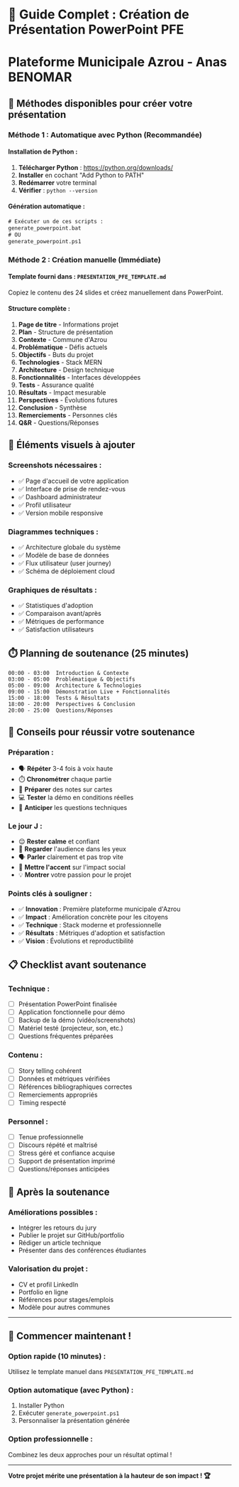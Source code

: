 # 🎯 Guide Complet : Création de Présentation PowerPoint PFE
# Plateforme Municipale Azrou - Anas BENOMAR

## 🚀 **Méthodes disponibles pour créer votre présentation**

### **Méthode 1 : Automatique avec Python** (Recommandée)

#### Installation de Python :
1. **Télécharger Python** : https://python.org/downloads/
2. **Installer** en cochant "Add Python to PATH"
3. **Redémarrer** votre terminal
4. **Vérifier** : `python --version`

#### Génération automatique :
```cmd
# Exécuter un de ces scripts :
generate_powerpoint.bat
# OU
generate_powerpoint.ps1
```

### **Méthode 2 : Création manuelle** (Immédiate)

#### Template fourni dans : `PRESENTATION_PFE_TEMPLATE.md`
Copiez le contenu des 24 slides et créez manuellement dans PowerPoint.

#### Structure complète :
1. **Page de titre** - Informations projet
2. **Plan** - Structure de présentation
3. **Contexte** - Commune d'Azrou
4. **Problématique** - Défis actuels
5. **Objectifs** - Buts du projet
6. **Technologies** - Stack MERN
7. **Architecture** - Design technique
8. **Fonctionnalités** - Interfaces développées
9. **Tests** - Assurance qualité
10. **Résultats** - Impact mesurable
11. **Perspectives** - Évolutions futures
12. **Conclusion** - Synthèse
13. **Remerciements** - Personnes clés
14. **Q&R** - Questions/Réponses

## 🎨 **Éléments visuels à ajouter**

### **Screenshots nécessaires :**
- ✅ Page d'accueil de votre application
- ✅ Interface de prise de rendez-vous
- ✅ Dashboard administrateur
- ✅ Profil utilisateur
- ✅ Version mobile responsive

### **Diagrammes techniques :**
- ✅ Architecture globale du système
- ✅ Modèle de base de données
- ✅ Flux utilisateur (user journey)
- ✅ Schéma de déploiement cloud

### **Graphiques de résultats :**
- ✅ Statistiques d'adoption
- ✅ Comparaison avant/après
- ✅ Métriques de performance
- ✅ Satisfaction utilisateurs

## ⏱️ **Planning de soutenance (25 minutes)**

```
00:00 - 03:00  Introduction & Contexte
03:00 - 05:00  Problématique & Objectifs
05:00 - 09:00  Architecture & Technologies
09:00 - 15:00  Démonstration Live + Fonctionnalités
15:00 - 18:00  Tests & Résultats
18:00 - 20:00  Perspectives & Conclusion
20:00 - 25:00  Questions/Réponses
```

## 🎯 **Conseils pour réussir votre soutenance**

### **Préparation :**
- 🗣️ **Répéter** 3-4 fois à voix haute
- ⏱️ **Chronométrer** chaque partie
- 📝 **Préparer** des notes sur cartes
- 💻 **Tester** la démo en conditions réelles
- 🤔 **Anticiper** les questions techniques

### **Le jour J :**
- 😌 **Rester calme** et confiant
- 👥 **Regarder** l'audience dans les yeux
- 🗣️ **Parler** clairement et pas trop vite
- 🎯 **Mettre l'accent** sur l'impact social
- 💡 **Montrer** votre passion pour le projet

### **Points clés à souligner :**
- ✅ **Innovation** : Première plateforme municipale d'Azrou
- ✅ **Impact** : Amélioration concrète pour les citoyens
- ✅ **Technique** : Stack moderne et professionnelle
- ✅ **Résultats** : Métriques d'adoption et satisfaction
- ✅ **Vision** : Évolutions et reproductibilité

## 📋 **Checklist avant soutenance**

### **Technique :**
- [ ] Présentation PowerPoint finalisée
- [ ] Application fonctionnelle pour démo
- [ ] Backup de la démo (vidéo/screenshots)
- [ ] Matériel testé (projecteur, son, etc.)
- [ ] Questions fréquentes préparées

### **Contenu :**
- [ ] Story telling cohérent
- [ ] Données et métriques vérifiées
- [ ] Références bibliographiques correctes
- [ ] Remerciements appropriés
- [ ] Timing respecté

### **Personnel :**
- [ ] Tenue professionnelle
- [ ] Discours répété et maîtrisé
- [ ] Stress géré et confiance acquise
- [ ] Support de présentation imprimé
- [ ] Questions/réponses anticipées

## 🎉 **Après la soutenance**

### **Améliorations possibles :**
- Intégrer les retours du jury
- Publier le projet sur GitHub/portfolio
- Rédiger un article technique
- Présenter dans des conférences étudiantes

### **Valorisation du projet :**
- CV et profil LinkedIn
- Portfolio en ligne
- Références pour stages/emplois
- Modèle pour autres communes

---

## 🚀 **Commencer maintenant !**

### **Option rapide (10 minutes) :**
Utilisez le template manuel dans `PRESENTATION_PFE_TEMPLATE.md`

### **Option automatique (avec Python) :**
1. Installer Python
2. Exécuter `generate_powerpoint.ps1`
3. Personnaliser la présentation générée

### **Option professionnelle :**
Combinez les deux approches pour un résultat optimal !

---

**Votre projet mérite une présentation à la hauteur de son impact ! 🏆**
